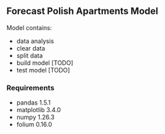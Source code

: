## Forecast Polish Apartments Model

Model contains:
- data analysis
- clear data
- split data
- build model [TODO]
- test model [TODO]

### Requirements

- pandas 1.5.1
- matplotlib 3.4.0
- numpy 1.26.3
- folium 0.16.0